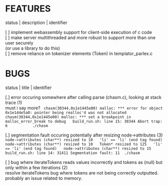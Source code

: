 # FEATURES  
status | description | identifier  

[ ] implement webassembly support for client-side execution of c code  
[ ] make server multithreaded and more robust to support more than one user securely   
    (or use a library to do this)  
[ ] remove reliance on tokenizer elements (Token) in templator_parlex.c  

# BUGS
status | title | identifier  

[.] error occuring somewhere after calling parse (chasm.c), looking at stack trace (1)  
    must i say more? 
    ``` 
        chasm(30344,0x1e1445e00) malloc: *** error for object 0x1e144e5a0: pointer being realloc'd was not allocated  
        chasm(30344,0x1e1445e00) malloc: *** set a breakpoint in malloc_error_break to debug  
        build_run.sh: line 15: 30344 Abort trap: 6           ./chasm  
    ```

[.] segmentation fault occuring potentially after resizing node->attributes (3)  
    ```
        node->attributes (char**) resized to 10  
        'li' == 'li' (end tag found)  
        node->attributes (char**) resized to 10  
        Token* resized to 125  
        'li' == 'li' (end tag found)  
        node->attributes (char**) resized to 15  
        build_run.sh: line 14: 31411 Segmentation fault: 11  ./chasm  
    ```

[ ] bug where iterateTokens reads values incorrectly and tokens as (null) but only within a few iterations (2)  
    resolve iterateTokens bug where tokens are not being correctly outputted.   
    probably an issue related to memory.  